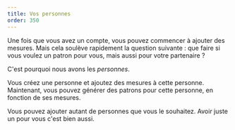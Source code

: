 ```yaml
---
title: Vos personnes
order: 350
---
```


Une fois que vous avez un compte, vous pouvez commencer à ajouter des mesures. Mais cela soulève rapidement la question suivante : que faire si vous voulez un patron pour vous, mais aussi pour votre partenaire ?

C'est pourquoi nous avons les _personnes_.

Vous créez une personne et ajoutez des mesures à cette personne. Maintenant, vous pouvez générer des patrons pour cette personne, en fonction de ses mesures.

Vous pouvez ajouter autant de personnes que vous le souhaitez. Avoir juste un pour vous c'est bien aussi.
